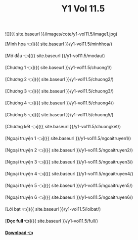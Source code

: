 ﻿---
layout: post
title: Y1 Vol 11.5
---

![]({{ site.baseurl }}/images/cote/y1-vol11.5/image1.jpg)

[Minh họa 👈]({{ site.baseurl }}/y1-vol11.5/minhhoa/)

[Mở đầu 👈]({{ site.baseurl }}/y1-vol11.5/modau/)

[Chương 1 👈]({{ site.baseurl }}/y1-vol11.5/chuong1/)

[Chương 2 👈]({{ site.baseurl }}/y1-vol11.5/chuong2/)

[Chương 3 👈]({{ site.baseurl }}/y1-vol11.5/chuong3/)

[Chương 4 👈]({{ site.baseurl }}/y1-vol11.5/chuong4/)

[Chương 5 👈]({{ site.baseurl }}/y1-vol11.5/chuong5/)

[Chương kết 👈]({{ site.baseurl }}/y1-vol11.5/chuongket/)

[Ngoại truyện 1 👈]({{ site.baseurl }}/y1-vol11.5/ngoaitruyen1/)

[Ngoại truyện 2 👈]({{ site.baseurl }}/y1-vol11.5/ngoaitruyen2/)

[Ngoại truyện 3 👈]({{ site.baseurl }}/y1-vol11.5/ngoaitruyen3/)

[Ngoại truyện 4 👈]({{ site.baseurl }}/y1-vol11.5/ngoaitruyen4/)

[Ngoại truyện 5 👈]({{ site.baseurl }}/y1-vol11.5/ngoaitruyen5/)

[Ngoại truyện 6 👈]({{ site.baseurl }}/y1-vol11.5/ngoaitruyen6/)

[Lời bạt 👈]({{ site.baseurl }}/y1-vol11.5/loibat/)

[**Đọc full 👈**]({{ site.baseurl }}/y1-vol11.5/full/)

[**Download 👈**](https://cote.ga/donate/)